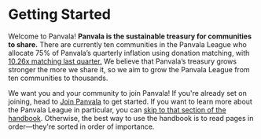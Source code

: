 # Getting Started

Welcome to Panvala! **Panvala is the sustainable treasury for communities to share.** There are currently ten communities in the Panvala League who allocate 75% of Panvala’s quarterly inflation using donation matching, with [10.26x matching last quarter.](https://forum.panvala.com/t/panvala-league-funding-recap-for-batch-eight-september-2020/229) We believe that Panvala’s treasury grows stronger the more we share it, so we aim to grow the Panvala League from ten communities to thousands.

We want you and your community to join Panvala! If you're already set on joining, head to [Join Panvala](join-panvala.md) to get started. If you want to learn more about the Panvala League in particular, you can [skip to that section of the handbook](governance/panvala-league/). Otherwise, the best way to use the handbook is to read pages in order—they're sorted in order of importance.

